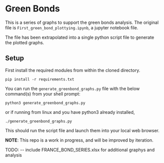 # Green Bonds

This is a series of graphs to support the green bonds analysis. The original file is `First_green_bond_plottying.ipynb`, a jupyter notebook file.

The file has been extrapolated into a single python script file to generate the plotted graphs.

## Setup

First install the required modules from within the cloned directory.

`pip install -r requirements.txt`

You can run the `generate_greenbond_graphs.py` file with the below command(s) from your shell prompt:

`python3 generate_greenbond_graphs.py`

or if running from linux and you have python3 already installed,

`./generate_greenbond_graphs.py`

This should run the script file and launch them into your local web browser.

__NOTE__: This repo is a work in progress, and will be improved by iteration.

TODO: 
 -- include FRANCE_BOND_SERIES.xlsx for additional graphys and analysis